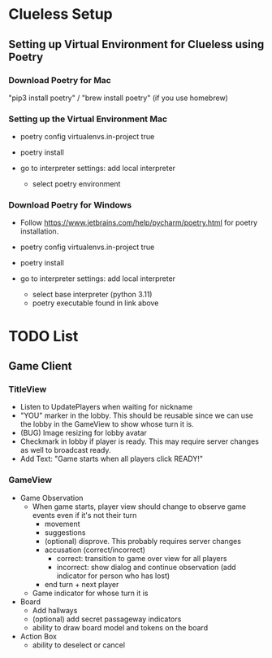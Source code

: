 # Clueless Setup
## Setting up Virtual Environment for Clueless using Poetry

### Download Poetry for Mac

"pip3 install poetry" / "brew install poetry" (if you use homebrew)

### Setting up the Virtual Environment Mac

- poetry config virtualenvs.in-project true

- poetry install

- go to interpreter settings: add local interpreter 

  - select poetry environment

### Download Poetry for Windows

- Follow https://www.jetbrains.com/help/pycharm/poetry.html for poetry installation.

- poetry config virtualenvs.in-project true

- poetry install

- go to interpreter settings: add local interpreter
  - select base interpreter (python 3.11)
  - poetry executable found in link above



# TODO List
## Game Client
### TitleView
- Listen to UpdatePlayers when waiting for nickname
- "YOU" marker in the lobby. This should be reusable since we can use the lobby in the GameView to show whose turn it is.
- (BUG) Image resizing for lobby avatar
- Checkmark in lobby if player is ready. This may require server changes as well to broadcast ready.
- Add Text: "Game starts when all players click READY!"

### GameView
- Game Observation
  - When game starts, player view should change to observe game events even if it's not their turn
    - movement
    - suggestions
    - (optional) disprove. This probably requires server changes
    - accusation (correct/incorrect)
      - correct: transition to game over view for all players
      - incorrect: show dialog and continue observation (add indicator for person who has lost)
    - end turn + next player
  - Game indicator for whose turn it is
- Board
  - Add hallways
  - (optional) add secret passageway indicators
  - ability to draw board model and tokens on the board
- Action Box
  - ability to deselect or cancel
